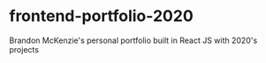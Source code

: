 # frontend-portfolio-2020
Brandon McKenzie's personal portfolio built in React JS with 2020's projects
